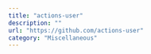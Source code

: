 ```yaml
---
title: "actions-user"
description: ""
url: "https://github.com/actions-user"
category: "Miscellaneous"
---
```

